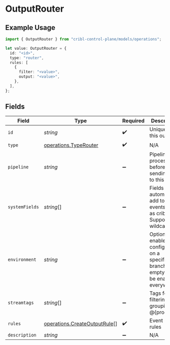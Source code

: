 # OutputRouter

## Example Usage

```typescript
import { OutputRouter } from "cribl-control-plane/models/operations";

let value: OutputRouter = {
  id: "<id>",
  type: "router",
  rules: [
    {
      filter: "<value>",
      output: "<value>",
    },
  ],
};
```

## Fields

| Field                                                                                                | Type                                                                                                 | Required                                                                                             | Description                                                                                          |
| ---------------------------------------------------------------------------------------------------- | ---------------------------------------------------------------------------------------------------- | ---------------------------------------------------------------------------------------------------- | ---------------------------------------------------------------------------------------------------- |
| `id`                                                                                                 | *string*                                                                                             | :heavy_check_mark:                                                                                   | Unique ID for this output                                                                            |
| `type`                                                                                               | [operations.TypeRouter](../../models/operations/typerouter.md)                                       | :heavy_check_mark:                                                                                   | N/A                                                                                                  |
| `pipeline`                                                                                           | *string*                                                                                             | :heavy_minus_sign:                                                                                   | Pipeline to process data before sending out to this output                                           |
| `systemFields`                                                                                       | *string*[]                                                                                           | :heavy_minus_sign:                                                                                   | Fields to automatically add to events, such as cribl_pipe. Supports wildcards.                       |
| `environment`                                                                                        | *string*                                                                                             | :heavy_minus_sign:                                                                                   | Optionally, enable this config only on a specified Git branch. If empty, will be enabled everywhere. |
| `streamtags`                                                                                         | *string*[]                                                                                           | :heavy_minus_sign:                                                                                   | Tags for filtering and grouping in @{product}                                                        |
| `rules`                                                                                              | [operations.CreateOutputRule](../../models/operations/createoutputrule.md)[]                         | :heavy_check_mark:                                                                                   | Event routing rules                                                                                  |
| `description`                                                                                        | *string*                                                                                             | :heavy_minus_sign:                                                                                   | N/A                                                                                                  |